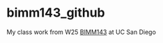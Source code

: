 # bimm143_github
My class work from W25 [BIMM143](https://bioboot.github.io/bimm143_W25/) at UC San Diego

